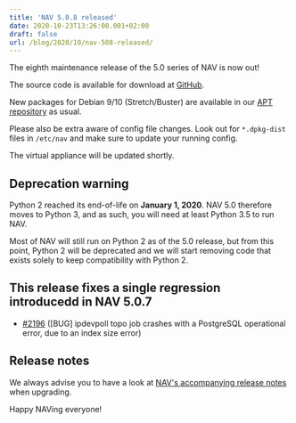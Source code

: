 ```yaml
---
title: 'NAV 5.0.8 released'
date: 2020-10-23T13:26:00.001+02:00
draft: false
url: /blog/2020/10/nav-508-released/
---
```


The eighth maintenance release of the 5.0 series of NAV is now out!

The source code is available for download at [GitHub](https://github.com/UNINETT/nav/releases).

New packages for Debian 9/10 (Stretch/Buster) are available in our [APT repository](https://nav.uninett.no/install-instructions/#debian) as usual.

Please also be extra aware of config file changes. Look out for `*.dpkg-dist` files in `/etc/nav` and make sure to update your running config.

The virtual appliance will be updated shortly.

## Deprecation warning

Python 2 reached its end-of-life on **January 1, 2020**. NAV 5.0 therefore moves to Python 3, and as such, you will need at least Python 3.5 to run NAV.

Most of NAV will still run on Python 2 as of the 5.0 release, but from this point, Python 2 will be deprecated and we will start removing code that exists solely to keep compatibility with Python 2.

## This release fixes a single regression introducedd in NAV 5.0.7

*   [#2196](https://github.com/Uninett/nav/issues/2196) (\[BUG\] ipdevpoll topo job crashes with a PostgreSQL operational error, due to an index size error)

## Release notes

We always advise you to have a look at [NAV's accompanying release notes](https://nav.uninett.no/doc/5.0/release-notes.html#nav-5-0) when upgrading.

Happy NAVing everyone!
